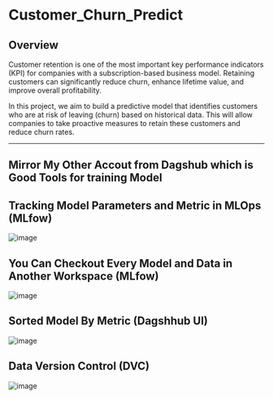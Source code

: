 ﻿# Customer_Churn_Predict

## Overview

Customer retention is one of the most important key performance indicators (KPI) for companies with a subscription-based business model. Retaining customers can significantly reduce churn, enhance lifetime value, and improve overall profitability. 

In this project, we aim to build a predictive model that identifies customers who are at risk of leaving (churn) based on historical data. This will allow companies to take proactive measures to retain these customers and reduce churn rates.


---
Mirror My Other Accout from Dagshub which is Good Tools for training Model
---

## Tracking Model Parameters and Metric in MLOps (MLfow)
![image](https://github.com/user-attachments/assets/bc54d996-4e71-4d99-a4da-90612c6eba53)


## You Can Checkout Every Model and Data in Another Workspace (MLfow)
![image](https://github.com/user-attachments/assets/7cce6930-2f26-4976-a477-73a82c4381b0)


## Sorted Model By Metric (Dagshhub UI)
![image](https://github.com/user-attachments/assets/e48e837e-30c8-4c0e-9107-7b36b40677c7)

## Data Version Control (DVC) 
![image](https://github.com/user-attachments/assets/43001ed8-6efb-48a0-ac79-8c6931fca981)
